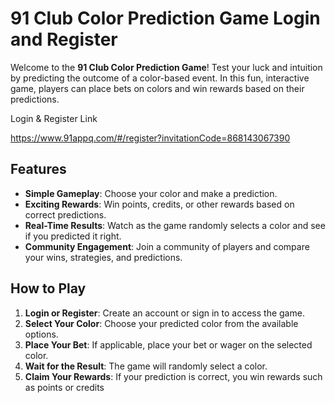 # 91 Club Color Prediction Game Login and Register 

Welcome to the **91 Club Color Prediction Game**! Test your luck and intuition by predicting the outcome of a color-based event. In this fun, interactive game, players can place bets on colors and win rewards based on their predictions. 

Login & Register Link

https://www.91appq.com/#/register?invitationCode=868143067390

## Features
- **Simple Gameplay**: Choose your color and make a prediction.
- **Exciting Rewards**: Win points, credits, or other rewards based on correct predictions.
- **Real-Time Results**: Watch as the game randomly selects a color and see if you predicted it right.
- **Community Engagement**: Join a community of players and compare your wins, strategies, and predictions.

## How to Play
1. **Login or Register**: Create an account or sign in to access the game.
2. **Select Your Color**: Choose your predicted color from the available options.
3. **Place Your Bet**: If applicable, place your bet or wager on the selected color.
4. **Wait for the Result**: The game will randomly select a color.
5. **Claim Your Rewards**: If your prediction is correct, you win rewards such as points or credits
